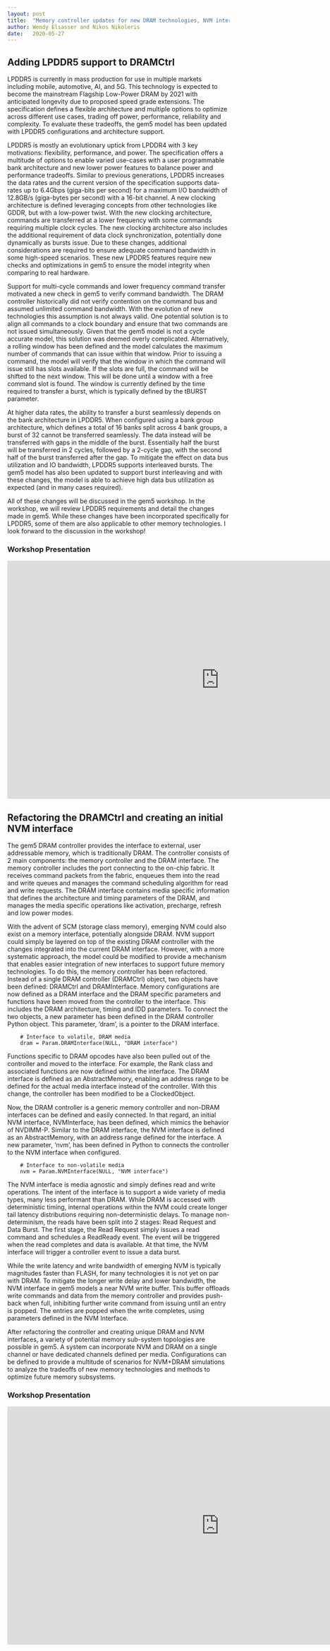 ```yaml
---
layout: post
title:  "Memory controller updates for new DRAM technologies, NVM interfaces and flexible memory topologies"
author: Wendy Elsasser and Nikos Nikoleris
date:   2020-05-27
---
```


## Adding LPDDR5 support to DRAMCtrl

LPDDR5 is currently in mass production for use in multiple markets including mobile, automotive, AI, and 5G. This technology is expected to become the mainstream Flagship Low-Power DRAM by 2021 with anticipated longevity due to proposed speed grade extensions. The specification defines a flexible architecture and multiple options to optimize across different use cases, trading off power, performance, reliability and complexity.  To evaluate these tradeoffs, the gem5 model has been updated with LPDDR5 configurations and architecture support.

LPDDR5 is mostly an evolutionary uptick from LPDDR4 with 3 key motivations: flexibility, performance, and power. The specification offers a multitude of options to enable varied use-cases with a user programmable bank architecture and new lower power features to balance power and performance tradeoffs. Similar to previous generations, LPDDR5 increases the data rates and the current version of the specification supports data-rates up to 6.4Gbps (giga-bits per second) for a maximum I/O bandwidth of 12.8GB/s (giga-bytes per second) with a 16-bit channel. A new clocking architecture is defined leveraging concepts from other technologies like GDDR, but with a low-power twist. With the new clocking architecture, commands are transferred at a lower frequency with some commands requiring multiple clock cycles. The new clocking architecture also includes the additional requirement of data clock synchronization, potentially done dynamically as bursts issue. Due to these changes, additional considerations are required to ensure adequate command bandwidth in some high-speed scenarios. These new LPDDR5 features require new checks and optimizations in gem5 to ensure the model integrity when comparing to real hardware.

Support for multi-cycle commands and lower frequency command transfer motivated a new check in gem5 to verify command bandwidth. The DRAM controller historically did not verify contention on the command bus and assumed unlimited command bandwidth. With the evolution of new technologies this assumption is not always valid. One potential solution is to align all commands to a clock boundary and ensure that two commands are not issued simultaneously. Given that the gem5 model is not a cycle accurate model, this solution was deemed overly complicated. Alternatively, a rolling window has been defined and the model calculates the maximum number of commands that can issue within that window. Prior to issuing a command, the model will verify that the window in which the command will issue still has slots available. If the slots are full, the command will be shifted to the next window. This will be done until a window with a free command slot is found. The window is currently defined by the time required to transfer a burst, which is typically defined by the tBURST parameter.

At higher data rates, the ability to transfer a burst seamlessly depends on the bank architecture in LPDDR5. When configured using a bank group architecture, which defines a total of 16 banks split across 4 bank groups, a burst of 32 cannot be transferred seamlessly. The data instead will be transferred with gaps in the middle of the burst. Essentially half the burst will be transferred in 2 cycles, followed by a 2-cycle gap, with the second half of the burst transferred after the gap. To mitigate the effect on data bus utilization and IO bandwidth, LPDDR5 supports interleaved bursts. The gem5 model has also been updated to support burst interleaving and with these changes, the model is able to achieve high data bus utilization as expected (and in many cases required).

All of these changes will be discussed in the gem5 workshop. In the workshop, we will review LPDDR5 requirements and detail the changes made in gem5. While these changes have been incorporated specifically for LPDDR5, some of them are also applicable to other memory technologies. I look forward to the discussion in the workshop!

### Workshop Presentation

<iframe width="960" height="540"
src="https://www.youtube.com/embed/ttJ9_I_Avyc" frameborder="0"
allow="accelerometer; autoplay; encrypted-media; gyroscope; picture-in-picture"
allowfullscreen style="max-width: 960px"></iframe>

## Refactoring the DRAMCtrl and creating an initial NVM interface

The gem5 DRAM controller provides the interface to external, user addressable memory, which is traditionally DRAM. The controller consists of 2 main components: the memory controller and the DRAM interface. The memory controller includes the port connecting to the on-chip fabric. It receives command packets from the fabric, enqueues them into the read and write queues and manages the command scheduling algorithm for read and write requests. The DRAM interface contains media specific information that defines the architecture and timing parameters of the DRAM, and manages the media specific operations like activation, precharge, refresh and low power modes.

With the advent of SCM (storage class memory), emerging NVM could also exist on a memory interface, potentially alongside DRAM. NVM support could simply be layered on top of the existing DRAM controller with the changes integrated into the current DRAM interface. However, with a more systematic approach, the model could be modified to provide a mechanism that enables easier integration of new interfaces to support future memory technologies. To do this, the memory controller has been refactored. Instead of a single DRAM controller (DRAMCtrl) object, two objects have been defined: DRAMCtrl and DRAMInterface. Memory configurations are now defined as a DRAM interface and the DRAM specific parameters and functions have been moved from the controller to the interface. This includes the DRAM architecture, timing and IDD parameters. To connect the two objects, a new parameter has been defined in the DRAM controller Python object. This parameter, ‘dram’, is a pointer to the DRAM interface.

```
    # Interface to volatile, DRAM media
    dram = Param.DRAMInterface(NULL, "DRAM interface")
```

Functions specific to DRAM opcodes have also been pulled out of the controller and moved to the interface. For example, the Rank class and associated functions are now defined within the interface. The DRAM interface is defined as an AbstractMemory, enabling an address range to be defined for the actual media interface instead of the controller. With this change, the controller has been modified to be a ClockedObject.

Now, the DRAM controller is a generic memory controller and non-DRAM interfaces can be defined and easily connected. In that regard, an initial NVM interface, NVMInterface, has been defined, which mimics the behavior of NVDIMM-P. Similar to the DRAM interface, the NVM interface is defined as an AbstractMemory, with an address range defined for the interface. A new parameter, ‘nvm’, has been defined in Python to connects the controller to the NVM interface when configured.

```
    # Interface to non-volatile media
    nvm = Param.NVMInterface(NULL, "NVM interface")
```

The NVM interface is media agnostic and simply defines read and write operations. The intent of the interface is to support a wide variety of media types, many less performant than DRAM. While DRAM is accessed with deterministic timing, internal operations within the NVM could create longer tail latency distributions requiring non-deterministic delays. To manage non-determinism, the reads have been split into 2 stages: Read Request and Data Burst. The first stage, the Read Request simply issues a read command and schedules a ReadReady event. The event will be triggered when the read completes and data is available. At that time, the NVM interface will trigger a controller event to issue a data burst.

While the write latency and write bandwidth of emerging NVM is typically magnitudes faster than FLASH, for many technologies it is not yet on par with DRAM. To mitigate the longer write delay and lower bandwidth, the NVM interface in gem5 models a near NVM write buffer. This buffer offloads write commands and data from the memory controller and provides push-back when full, inhibiting further write command from issuing until an entry is popped. The entries are popped when the write completes, using parameters defined in the NVM Interface.

After refactoring the controller and creating unique DRAM and NVM interfaces, a variety of potential memory sub-system topologies are possible in gem5. A system can incorporate NVM and DRAM on a single channel or have dedicated channels defined per media. Configurations can be defined to provide a multitude of scenarios for NVM+DRAM simulations to analyze the tradeoffs of new memory technologies and methods to optimize future memory subsystems.

### Workshop Presentation

<iframe width="960" height="540"
src="https://www.youtube.com/embed/t2PRoZPwwpk" frameborder="0"
allow="accelerometer; autoplay; encrypted-media; gyroscope; picture-in-picture"
allowfullscreen style="max-width: 960px"></iframe>

